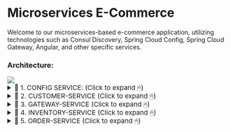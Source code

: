 <h1>Microservices E-Commerce</h1>
<p>Welcome to our microservices-based e-commerce application, utilizing technologies such as Consul Discovery, Spring Cloud Config, Spring Cloud Gateway, Angular, and other specific services.</p>
<h3>Architecture:</h3>
<img src="https://github.com/rifaielarbi/web_sr/assets/153360442/e72796f5-489e-4309-bbef-d3f588e4f5ad">

</img>
<details>
<summary style="font-size:15px;cursor:pointer">📌 1. CONFIG SERVICE: (Click to expand 🖱)</summary>
        <h5>Consul registered services:</h5>
    <img <img width="1280" alt="Capture d’écran 2023-12-14 à 20 34 22" src="https://github.com/rifaielarbi/web_sr/assets/153360442/8691434c-23f7-4c4b-aefb-7996b7e521a2">
></img>


</details>

<details>
<summary style="font-size:15px;cursor:pointer">📌 2. CUSTOMER-SERVICE (Click to expand 🖱)</summary>
        <h5>Entity Customer</h5>


```javascript
@Entity
@Data @NoArgsConstructor @AllArgsConstructor @Builder
public class Customer {
        @Id @GeneratedValue(strategy = GenerationType.IDENTITY)
        private Long id;
        private String name;
        private String email;
}
```

<h5>Repository CustomerRepository</h5>

```javascript
@RepositoryRestResource
public interface CustomerRepository extends JpaRepository<Customer, Long> {
}
```

<h5>Données de test</h5>

```javascript
@Bean
	CommandLineRunner start(CustomerRepository customerRepository){
		return args -> {
customerRepository.saveAll(List.of(
		Customer.builder().name("arabi").email("arabi@gmail.com").build(),
		Customer.builder().name("saad").email("saad@gmail.com").build(),
		Customer.builder().name("anas").email("anas@gmail.com").build()

		));
customerRepository.findAll().forEach(System.out::println);
		};
	}
```
<h5>Customer service Test</h5>
<img <img width="1280" alt="Capture d’écran 2023-12-14 à 20 40 37" src="https://github.com/rifaielarbi/web_sr/assets/153360442/1e415f87-8b42-409a-8b38-4c1e742957f0">
>
</details>
<details>
<summary style="font-size:15px;cursor:pointer">📌 3. GATEWAY-SERVICE (Click to expand 🖱)</summary>
        <h5>Bean de configuration</h5>
        <img src="captures/gateway-bean.jpg" width="700">
        <h5>Configuration de la Gateway</h5>
        <img src="captures/gateway-properties.jpg" width="700">
        <h5>Test de la gateway</h5>
        <img src="captures/order-service-full-order.jpg" width="700">
        </details>

<details>
        <summary style="font-size:15px;cursor:pointer">📌 4. INVENTORY-SERVICE (Click to expand 🖱)</summary>
<h5>Entity Product</h5>

```javascript
@Entity
@Data @NoArgsConstructor @AllArgsConstructor @Builder
public class Product {
        @Id @GeneratedValue(strategy = GenerationType.IDENTITY)
        private Long id;
        private String name;
        private double price;
        private int quantity;
}
```

<h5>Repository ProductRepository</h5>

```javascript
@RepositoryRestResource
public interface ProductRepository extends JpaRepository<Product, Long> {
}

```

<h5>Données de test</h5>


```javascript
@Bean
CommandLineRunner start(ProductRepository productRepository)
{
        return args -> {
                Random
                random = new Random();
                for (int i = 1;
                i < 10;
                i++
        )
                {
                        productRepository.saveAll(List.of(
                                Product.builder()
                                        .name("Laptop " + i)
                                        .price(1200 + Math.random() * 10000)
                                        .quantity(1 + random.nextInt(200)).build()
                        ));
                }

        };
}
```

<h5>Test de l'inventory service</h5>
        <img <img width="1280" alt="Capture d’écran 2023-12-14 à 20 42 30" src="https://github.com/rifaielarbi/web_sr/assets/153360442/a128c204-e82c-404c-b5fb-0110ff9a42a9">
>
        </details>

<details>
        <summary style="font-size:15px;cursor:pointer">📌 5. ORDER-SERVICE (Click to expand 🖱)</summary>
        <h5>Entity Order</h5>

```javascript
@Entity
@Table(name="orders")
@Data @NoArgsConstructor @AllArgsConstructor @Builder
public class Order {
    @Id @GeneratedValue(strategy = GenerationType.IDENTITY)
    private Long id;
    private Date createdAt;
    private OrderStatus status;
    private Long customerId;
    @Transient
    private Customer customer;
    @OneToMany(mappedBy = "order")
    private List<ProductItem> productItems;

    public double getTotal(){
        double somme=0;
        for(ProductItem pi:productItems){
            somme+=pi.getAmount();
        }
        return somme;
    }
}
```
<h5>Entity ProductItem</h5>

```javascript
@Entity
@Data @NoArgsConstructor @AllArgsConstructor @Builder
public class ProductItem {
    @Id @GeneratedValue(strategy = GenerationType.IDENTITY)
    private Long id;
    private Long productId;
    @Transient
    private Product product;
    private double price;
    private int quantity;
    private double discount;
    @ManyToOne
    @JsonProperty(access = JsonProperty.Access.WRITE_ONLY)
    private Order order;
    public double getAmount(){
        return price*quantity*(1-discount);
    }
}
```
<h5>Customer Model</h5>

```javascript
@Data
public class Customer {
    private Long id;
    private String name;
    private String email;
}
```

<h5>Product Model</h5>

```javascript
@Data
public class Product {
    private Long id;
    private String name;
    private double price;
    private int quantity;
}
```

<h5>Repository OrderRepository</h5>

```javascript
@RepositoryRestResource
public interface OrderRepository extends JpaRepository<Order, Long> {
    @RestResource(path = "/byCustomerId")
    List<Order> findByCustomerId(@Param("customerId") Long customerId);
}
```
<h5>Customer Rest Client</h5>

```javascript
@FeignClient(name = "customer-service")
public interface CustomerRestClientService {
@GetMapping("/customers/{id}?projection=fullCustomer")
    public Customer customerById(@PathVariable Long id);
@GetMapping("/customers?projection=fullCustomer")
    public PagedModel<Customer> allCustomers();
}
```
<h5>Inventory Rest Client</h5>

```javascript
@FeignClient(name = "inventory-service")
public interface InventoryRestClientService {
    @GetMapping("/products/{id}?projection=fullProduct")
    public Product productById(@PathVariable Long id);
    @GetMapping("/products?projection=fullProduct")
    public PagedModel<Product> allProducts();
}
```
<h5>Configuration</h5>
<img src="captures/open-feign-config.jpg" width="700">
<h5>fullOrder</h5>

```javascript
@GetMapping("/fullOrder/{id}")
public Order getOrder(@PathVariable Long id){
    Order order=orderRepository.findById(id).get();
    Customer customer=customerRestClientService.customerById(order.getCustomerId());
    order.setCustomer(customer);
    order.getProductItems().forEach(pi->{
        Product product=inventoryRestClientService.productById(pi.getProductId());
        pi.setProduct(product);
    });
    return order;
}
```

<img <img width="1280" alt="Capture d’écran 2023-12-14 à 20 41 47" src="https://github.com/rifaielarbi/web_sr/assets/153360442/838d4217-1e44-48b1-b67f-e3df88d8e08b">
>
        </details>
        <details>
        <summary style="font-size:15px;cursor:pointer">📌 6. 
